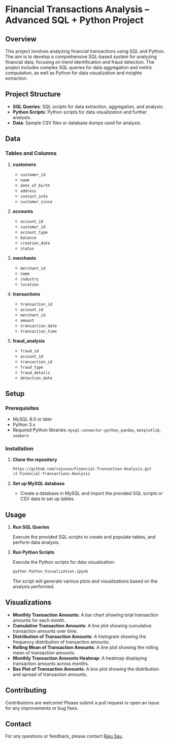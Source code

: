 # Financial Transactions Analysis – Advanced SQL + Python Project

## Overview

This project involves analyzing financial transactions using SQL and Python. The aim is to develop a comprehensive SQL-based system for analyzing financial data, focusing on trend identification and fraud detection. The project includes complex SQL queries for data aggregation and metric computation, as well as Python for data visualization and insights extraction.

## Project Structure

- **SQL Queries**: SQL scripts for data extraction, aggregation, and analysis.
- **Python Scripts**: Python scripts for data visualization and further analysis.
- **Data**: Sample CSV files or database dumps used for analysis.

## Data

### Tables and Columns

1. **customers**
   - `customer_id`
   - `name`
   - `date_of_birth`
   - `address`
   - `contact_info`
   - `customer_since`

2. **accounts**
   - `account_id`
   - `customer_id`
   - `account_type`
   - `balance`
   - `creation_date`
   - `status`

3. **merchants**
   - `merchant_id`
   - `name`
   - `industry`
   - `location`

4. **transactions**
   - `transaction_id`
   - `account_id`
   - `merchant_id`
   - `amount`
   - `transaction_date`
   - `transaction_time`

5. **fraud_analysis**
   - `fraud_id`
   - `account_id`
   - `transaction_id`
   - `fraud_type`
   - `fraud_details`
   - `detection_date`

## Setup

### Prerequisites

- MySQL 8.0 or later
- Python 3.x
- Required Python libraries: `mysql-connector-python`, `pandas`, `matplotlib`, `seaborn`

### Installation

1. **Clone the repository**

   ```bash
   https://github.com/rajusau/Financial-Transaction-Analysis.git
   cd Financial-Transactions-Analysis
   ```


2. **Set up MySQL database**

   - Create a database in MySQL and import the provided SQL scripts or CSV data to set up tables.


## Usage

1. **Run SQL Queries**

   Execute the provided SQL scripts to create and populate tables, and perform data analysis.

2. **Run Python Scripts**

   Execute the Python scripts for data visualization:

   ```bash
   python Pyhton_Visualization.ipynb
   ```

   The script will generate various plots and visualizations based on the analysis performed.

## Visualizations

- **Monthly Transaction Amounts**: A bar chart showing total transaction amounts for each month.
- **Cumulative Transaction Amounts**: A line plot showing cumulative transaction amounts over time.
- **Distribution of Transaction Amounts**: A histogram showing the frequency distribution of transaction amounts.
- **Rolling Mean of Transaction Amounts**: A line plot showing the rolling mean of transaction amounts.
- **Monthly Transaction Amounts Heatmap**: A heatmap displaying transaction amounts across months.
- **Box Plot of Transaction Amounts**: A box plot showing the distribution and spread of transaction amounts.

## Contributing

Contributions are welcome! Please submit a pull request or open an issue for any improvements or bug fixes.


## Contact

For any questions or feedback, please contact [Raju Sau](linkedin.com/in/rajusau).
